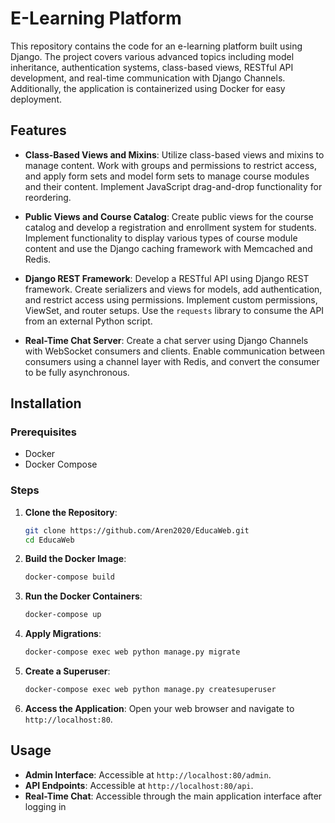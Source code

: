 # E-Learning Platform

This repository contains the code for an e-learning platform built using Django. The project covers various advanced topics including model inheritance, authentication systems, class-based views, RESTful API development, and real-time communication with Django Channels. Additionally, the application is containerized using Docker for easy deployment.

## Features

- **Class-Based Views and Mixins**: Utilize class-based views and mixins to manage content. Work with groups and permissions to restrict access, and apply form sets and model form sets to manage course modules and their content. Implement JavaScript drag-and-drop functionality for reordering.

- **Public Views and Course Catalog**: Create public views for the course catalog and develop a registration and enrollment system for students. Implement functionality to display various types of course module content and use the Django caching framework with Memcached and Redis.

- **Django REST Framework**: Develop a RESTful API using Django REST framework. Create serializers and views for models, add authentication, and restrict access using permissions. Implement custom permissions, ViewSet, and router setups. Use the `requests` library to consume the API from an external Python script.

- **Real-Time Chat Server**: Create a chat server using Django Channels with WebSocket consumers and clients. Enable communication between consumers using a channel layer with Redis, and convert the consumer to be fully asynchronous.

## Installation

### Prerequisites

- Docker
- Docker Compose

### Steps

1. **Clone the Repository**:
   ```sh
   git clone https://github.com/Aren2020/EducaWeb.git
   cd EducaWeb
   ```

2. **Build the Docker Image**:
   ```sh
   docker-compose build
   ```

3. **Run the Docker Containers**:
   ```sh
   docker-compose up
   ```

4. **Apply Migrations**:
   ```sh
   docker-compose exec web python manage.py migrate
   ```

5. **Create a Superuser**:
   ```sh
   docker-compose exec web python manage.py createsuperuser
   ```

6. **Access the Application**:
   Open your web browser and navigate to `http://localhost:80`.

## Usage

- **Admin Interface**: Accessible at `http://localhost:80/admin`.
- **API Endpoints**: Accessible at `http://localhost:80/api`.
- **Real-Time Chat**: Accessible through the main application interface after logging in

